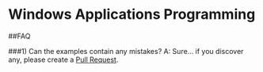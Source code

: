 # Windows Applications Programming

##FAQ

###1) Can the examples contain any mistakes?
A: Sure... if you discover any, please create a [Pull Request](https://help.github.com/articles/about-pull-requests/).
